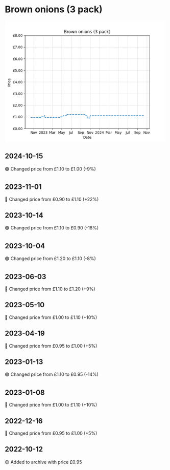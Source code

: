 # Brown onions (3 pack)
![](charts/product-65448011.png)
## 2024-10-15
🟢 Changed price from £1.10 to £1.00 (-9%)
## 2023-11-01
🔴 Changed price from £0.90 to £1.10 (+22%)
## 2023-10-14
🟢 Changed price from £1.10 to £0.90 (-18%)
## 2023-10-04
🟢 Changed price from £1.20 to £1.10 (-8%)
## 2023-06-03
🔴 Changed price from £1.10 to £1.20 (+9%)
## 2023-05-10
🔴 Changed price from £1.00 to £1.10 (+10%)
## 2023-04-19
🔴 Changed price from £0.95 to £1.00 (+5%)
## 2023-01-13
🟢 Changed price from £1.10 to £0.95 (-14%)
## 2023-01-08
🔴 Changed price from £1.00 to £1.10 (+10%)
## 2022-12-16
🔴 Changed price from £0.95 to £1.00 (+5%)
## 2022-10-12
🟡 Added to archive with price £0.95